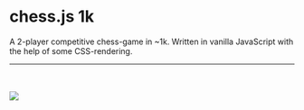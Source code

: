 # chess.js 1k

A 2-player competitive chess-game in ~1k.
Written in vanilla JavaScript with the help of some CSS-rendering.

___

<br><br>
<img src="http://s14.postimg.org/9wqugfow1/chess_js.gif" style="max-width:510px;">